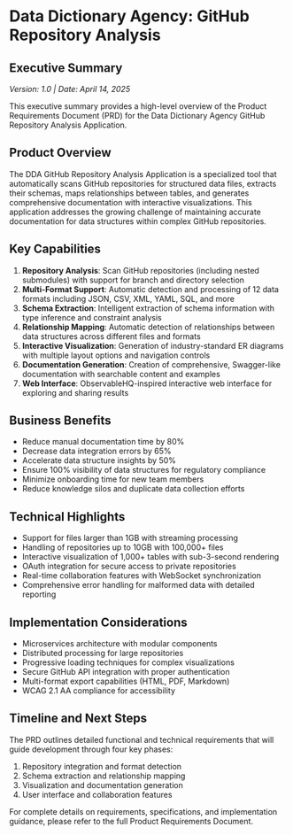# Data Dictionary Agency: GitHub Repository Analysis
## Executive Summary

*Version: 1.0 | Date: April 14, 2025*

This executive summary provides a high-level overview of the Product Requirements Document (PRD) for the Data Dictionary Agency GitHub Repository Analysis Application.

## Product Overview

The DDA GitHub Repository Analysis Application is a specialized tool that automatically scans GitHub repositories for structured data files, extracts their schemas, maps relationships between tables, and generates comprehensive documentation with interactive visualizations. This application addresses the growing challenge of maintaining accurate documentation for data structures within complex GitHub repositories.

## Key Capabilities

1. **Repository Analysis**: Scan GitHub repositories (including nested submodules) with support for branch and directory selection
2. **Multi-Format Support**: Automatic detection and processing of 12 data formats including JSON, CSV, XML, YAML, SQL, and more
3. **Schema Extraction**: Intelligent extraction of schema information with type inference and constraint analysis
4. **Relationship Mapping**: Automatic detection of relationships between data structures across different files and formats
5. **Interactive Visualization**: Generation of industry-standard ER diagrams with multiple layout options and navigation controls
6. **Documentation Generation**: Creation of comprehensive, Swagger-like documentation with searchable content and examples
7. **Web Interface**: ObservableHQ-inspired interactive web interface for exploring and sharing results

## Business Benefits

- Reduce manual documentation time by 80%
- Decrease data integration errors by 65%
- Accelerate data structure insights by 50%
- Ensure 100% visibility of data structures for regulatory compliance
- Minimize onboarding time for new team members
- Reduce knowledge silos and duplicate data collection efforts

## Technical Highlights

- Support for files larger than 1GB with streaming processing
- Handling of repositories up to 10GB with 100,000+ files
- Interactive visualization of 1,000+ tables with sub-3-second rendering
- OAuth integration for secure access to private repositories
- Real-time collaboration features with WebSocket synchronization
- Comprehensive error handling for malformed data with detailed reporting

## Implementation Considerations

- Microservices architecture with modular components
- Distributed processing for large repositories
- Progressive loading techniques for complex visualizations
- Secure GitHub API integration with proper authentication
- Multi-format export capabilities (HTML, PDF, Markdown)
- WCAG 2.1 AA compliance for accessibility

## Timeline and Next Steps

The PRD outlines detailed functional and technical requirements that will guide development through four key phases:

1. Repository integration and format detection
2. Schema extraction and relationship mapping
3. Visualization and documentation generation
4. User interface and collaboration features

For complete details on requirements, specifications, and implementation guidance, please refer to the full Product Requirements Document.
